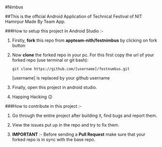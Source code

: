 #Nimbus

##This is the official Android Application of Technical Festival of NIT Hamirpur Made By Team App.

###How to setup this project in Android Studio :-

1. Firstly, **fork** this repo from **appteam-nith/festnimbus** by clicking on fork button

2. Now **clone** the forked repo in your pc. For this first copy the url of your forked repo (use terminal or git bash):
   
   	`git clone https://github.com/[username]/festnumbus.git`
   
   	[username] is replaced by your github username
   
3. Finally, open this project in android studio.

4. Happing Hacking :wink:

###How to contribute in this project :-

1. Go through the entire project after building it, find bugs and report them.

2. View the issues put up in the repo and try to fix them.

3. **IMPORTANT** :- Before sending a **Pull Request** make sure that your forked repo is in sync with the base repo.
